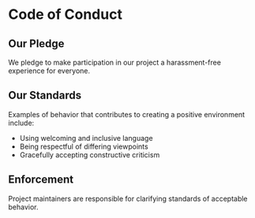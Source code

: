 # Code of Conduct

## Our Pledge
We pledge to make participation in our project a harassment-free experience for everyone.

## Our Standards
Examples of behavior that contributes to creating a positive environment include:
- Using welcoming and inclusive language
- Being respectful of differing viewpoints
- Gracefully accepting constructive criticism

## Enforcement
Project maintainers are responsible for clarifying standards of acceptable behavior.
